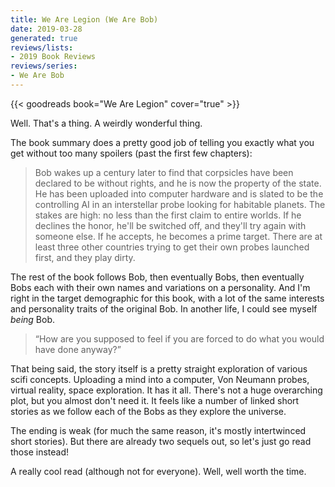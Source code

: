 ```yaml
---
title: We Are Legion (We Are Bob)
date: 2019-03-28
generated: true
reviews/lists:
- 2019 Book Reviews
reviews/series:
- We Are Bob
---
```

{{< goodreads book="We Are Legion" cover="true" >}}

Well. That's a thing. A weirdly wonderful thing.  

The book summary does a pretty good job of telling you exactly what you get without too many spoilers (past the first few chapters):  

<!--more-->

> Bob wakes up a century later to find that corpsicles have been declared to be without rights, and he is now the property of the state. He has been uploaded into computer hardware and is slated to be the controlling AI in an interstellar probe looking for habitable planets. The stakes are high: no less than the first claim to entire worlds. If he declines the honor, he'll be switched off, and they'll try again with someone else. If he accepts, he becomes a prime target. There are at least three other countries trying to get their own probes launched first, and they play dirty.

The rest of the book follows Bob, then eventually Bobs, then eventually Bobs each with their own names and variations on a personality. And I'm right in the target demographic for this book, with a lot of the same interests and personality traits of the original Bob. In another life, I could see myself _being_ Bob.  

> “How are you supposed to feel if you are forced to do what you would have done anyway?”

That being said, the story itself is a pretty straight exploration of various scifi concepts. Uploading a mind into a computer, Von Neumann probes, virtual reality, space exploration. It has it all. There's not a huge overarching plot, but you almost don't need it. It feels like a number of linked short stories as we follow each of the Bobs as they explore the universe.  

The ending is weak (for much the same reason, it's mostly intertwinced short stories). But there are already two sequels out, so let's just go read those instead!  

A really cool read (although not for everyone). Well, well worth the time.


